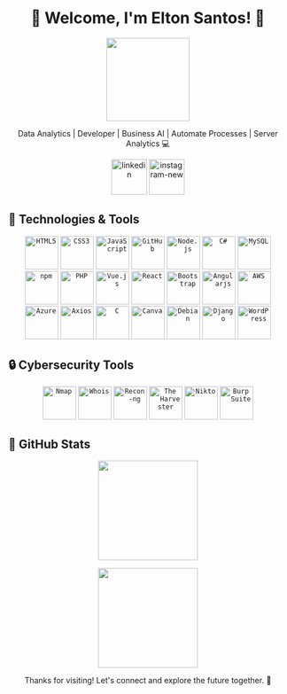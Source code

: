 <h1 align="center">🌌 Welcome, I'm Elton Santos! 🚀</h1>

<p align="center">
  <img
    src="https://media.giphy.com/media/hvRJCLFzcasrR4ia7z/giphy.gif"
    width="150px"
  />
</p>

<p align="center">
  Data Analytics | Developer | Business AI | Automate Processes | Server Analytics 💻
</p>

<p align="center">
  <a
    href="https://www.linkedin.com/in/elton-santos-br/"
    target="_blank"
  >
    <img
      width="64"
      height="64"
      src="https://img.icons8.com/nolan/64/linkedin.png"
      alt="linkedin"
  /></a>

  <a href="https://www.instagram.com/ellton_santtoss/" target="_blank">
    <img
      width="64"
      height="64"
      src="https://img.icons8.com/nolan/64/instagram-new.png"
      alt="instagram-new"
  /></a>
</p>

## 🚀 Technologies & Tools

<p align="center">
  <code
    ><img
      width="60px"
      src="https://cdn.jsdelivr.net/gh/devicons/devicon/icons/html5/html5-original-wordmark.svg"
      title="HTML5"
  /></code>
  <code
    ><img
      width="60px"
      src="https://cdn.jsdelivr.net/gh/devicons/devicon/icons/css3/css3-original-wordmark.svg"
      title="CSS3"
  /></code>
  <code
    ><img
      width="60px"
      src="https://cdn.jsdelivr.net/gh/devicons/devicon/icons/javascript/javascript-original.svg"
      title="JavaScript"
  /></code>
  <code
    ><img
      width="60px"
      src="https://cdn.jsdelivr.net/gh/devicons/devicon/icons/github/github-original.svg"
      title="GitHub"
  /></code>
  <code
    ><img
      width="60px"
      src="https://cdn.jsdelivr.net/gh/devicons/devicon/icons/nodejs/nodejs-original.svg"
      title="Node.js"
  /></code>
  <code
    ><img
      width="60px"
      src="https://cdn.jsdelivr.net/gh/devicons/devicon/icons/csharp/csharp-original.svg"
      title="C#"
  /></code>
  <code
    ><img
      width="60px"
      src="https://cdn.jsdelivr.net/gh/devicons/devicon/icons/mysql/mysql-original.svg"
      title="MySQL"
  /></code>
  <code
    ><img
      width="60px"
      src="https://cdn.jsdelivr.net/gh/devicons/devicon/icons/npm/npm-original-wordmark.svg"
      title="npm"
  /></code>
  <code
    ><img
      width="60px"
      src="https://cdn.jsdelivr.net/gh/devicons/devicon/icons/php/php-original.svg"
      title="PHP"
  /></code>
  <code
    ><img
      width="60px"
      src="https://cdn.jsdelivr.net/gh/devicons/devicon/icons/vuejs/vuejs-original.svg"
      title="Vue.js"
  /></code>
  <code
    ><img
      width="60px"
      src="https://cdn.jsdelivr.net/gh/devicons/devicon/icons/react/react-original.svg"
      title="React"
  /></code>
  <code
    ><img
      width="60px"
      src="https://cdn.jsdelivr.net/gh/devicons/devicon/icons/bootstrap/bootstrap-original.svg"
      title="Bootstrap"
  /></code>
  <code
    ><img
      width="60px"
      src="https://cdn.jsdelivr.net/gh/devicons/devicon/icons/angularjs/angularjs-original.svg"
      title="Angularjs"
  /></code>
  <code
    ><img
      width="60px"
      src="https://cdn.jsdelivr.net/gh/devicons/devicon/icons/amazonwebservices/amazonwebservices-original-wordmark.svg"
      title="AWS"
  /></code>
  <code
  ><img
      width="60px"
      src="https://cdn.jsdelivr.net/gh/devicons/devicon/icons/azure/azure-original.svg"
      title="Azure"
  /></code>
  <code
  ><img
      width="60px"
      src="https://cdn.jsdelivr.net/gh/devicons/devicon/icons/axios/axios-plain-wordmark.svg"
      title="Axios"
  /></code>
  <code
  ><img
      width="60px"
      src="https://cdn.jsdelivr.net/gh/devicons/devicon/icons/c/c-original.svg"
      title="C"
  /></code>
  <code
  ><img
      width="60px"
      src="https://cdn.jsdelivr.net/gh/devicons/devicon/icons/canva/canva-original.svg"
      title="Canva"
  /></code>
  <code
  ><img
      width="60px"
      src="https://cdn.jsdelivr.net/gh/devicons/devicon/icons/debian/debian-original.svg"
      title="Debian"
  /></code>
  <code
  ><img
      width="60px"
      src="https://cdn.jsdelivr.net/gh/devicons/devicon/icons/django/django-plain-wordmark.svg"
      title="Django"
  /></code>
  <code
  ><img
      width="60px"
      src="https://cdn.jsdelivr.net/gh/devicons/devicon/icons/wordpress/wordpress-original.svg"
      title="WordPress"
  /></code>
</p>

## 🔒 Cybersecurity Tools

<p align="center">
  <code
    ><img
      width="60px"
      src="https://nmap.org/images/sitelogo-nmap.svg"
      title="Nmap"
  /></code>
  <code
    ><img
      width="60px"
      src="https://www.kali.org/images/kali-tools-icon-missing.svg"
      title="Whois"
  /></code>
  <code
    ><img
      width="60px"
      src="https://www.kali.org/tools/recon-ng/images/recon-ng-logo.svg"
      title="Recon-ng"
  /></code>
  <code
    ><img
      width="60px"
      src="https://www.kali.org/tools/theharvester/images/theharvester-logo.svg"
      title="The Harvester"
  /></code>
  <code
    ><img
      width="60px"
      src="https://www.kali.org/tools/nikto/images/nikto-logo.svg"
      title="Nikto"
  /></code>
  <!-- <code
    ><img
      width="60px"
      src="https://www.tenable.com/sites/all/themes/tenable_custom_1-2/images/nessus/nessus_logo.png"
      title="Nessus"
  /></code> -->
  <code
    ><img
      width="60px"
      src="https://www.kali.org/tools/burpsuite/images/burpsuite-logo.svg"
      title="Burp Suite"
  /></code>
</p>

<!-- <p align="center">
  <code
    ><img
      width="60px"
      src="https://www.kali.org/tools/ncrack/images/ncrack-logo.svg"
      title="Ncrack"
  /></code>
  <code
    ><img
      width="60px"
      src="https://www.kali.org/tools/samba/images/samba-logo.svg"
      title="Samba"
  /></code>
  <code
    ><img
      width="60px"
      src="https://www.kali.org/tools/metasploit-framework/images/metasploit-framework-logo.svg"
      title="Metasploit"
  /></code>
  <code
    ><img
      width="60px"
      src="https://www.kali.org/tools/wireshark/images/wireshark-logo.svg"
      title="Wireshark"
  /></code>
  <code
    ><img
      width="60px"
      src="https://www.kali.org/tools/scapy/images/scapy-logo.svg"
      title="Scapy"
  /></code>
  <code
    ><img
      width="60px"
      src="https://www.kali.org/tools/ettercap/images/ettercap-logo.svg"
      title="Ettercap"
  /></code>
</p> -->

## 🌟 GitHub Stats

<p align="center">
  <img
    height="180em"
    src="https://github-readme-stats-eight-theta.vercel.app/api?username=EltonSA&show_icons=true&theme=algolia&include_all_commits=true&count_private=true"
  />
</p>

<p align="center">
  <img
    height="180em"
    src="https://github-readme-stats-eight-theta.vercel.app/api/top-langs/?username=EltonSA&layout=compact&langs_count=8&theme=algolia"
  />
</p>

<p align="center">
  Thanks for visiting! Let's connect and explore the future together. 🌟
</p>